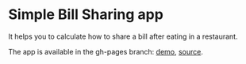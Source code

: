 Simple Bill Sharing app
==

It helps you to calculate how to share a bill after
eating in a restaurant.

The app is available in the gh-pages branch:
[demo](http://sullerandras.github.com/billshare/),
[source](https://github.com/sullerandras/billshare/tree/gh-pages).
